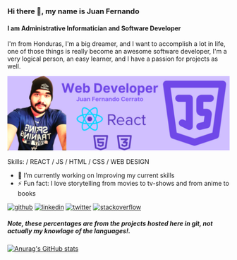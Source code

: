 ### Hi there 👋, my name is Juan Fernando
#### I am Administrative Informatician and Software Developer
I'm from Honduras, I'm a big dreamer, and I want to accomplish a lot in life, one of those things is really become an awesome software developer, I'm a very logical person, an easy learner, and I have a passion for projects as well.

![I am GitHub Readme Generator's creator](https://github.com/juanfercaste/juanfercaste/blob/main/Web%20Developer%20(1).png)

Skills: / REACT / JS / HTML / CSS / WEB DESIGN

- 🔭 I’m currently working on Improving my current skills 
- ⚡ Fun fact: I love storytelling from movies to tv-shows and from anime to books 


[<img src='https://cdn.jsdelivr.net/npm/simple-icons@3.0.1/icons/github.svg' alt='github' height='40'>](https://github.com/juanfercaste)  [<img src='https://cdn.jsdelivr.net/npm/simple-icons@3.0.1/icons/linkedin.svg' alt='linkedin' height='40'>](https://www.linkedin.com/in/https://www.linkedin.com/in/juan-cerrato-a33422167//)  [<img src='https://cdn.jsdelivr.net/npm/simple-icons@3.0.1/icons/twitter.svg' alt='twitter' height='40'>](https://twitter.com/https://twitter.com/Juanfercerrato)  [<img src='https://cdn.jsdelivr.net/npm/simple-icons@3.0.1/icons/stackoverflow.svg' alt='stackoverflow' height='40'>](https://stackoverflow.com/users/https://es.stackoverflow.com/users/277290/fernado-castellon)  

##### Note, these percentages are from the projects hosted here in git, not actually my knowlage of the languages!.

[![Anurag's GitHub stats](https://github-readme-stats-three-wine.vercel.app/api?username=juanfercaste&show_icons=true&theme=midnight-purple)](https://github.com/anuraghazra/github-readme-stats)

